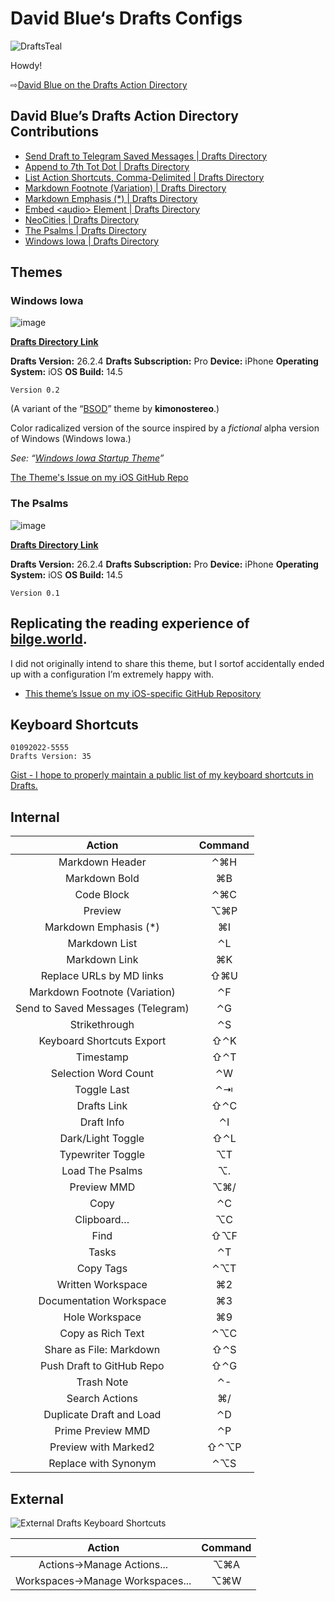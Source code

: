 # David Blue‘s Drafts Configs

![DraftsTeal](https://user-images.githubusercontent.com/43663476/148675995-eaa6458a-f0af-4592-bc5e-798f72719576.png)

Howdy!

⇨[David Blue on the Drafts Action Directory](https://actions.getdrafts.com/search?utf8=%E2%9C%93&q=David+Blue)

## David Blue’s Drafts Action Directory Contributions
- [Send Draft to Telegram Saved Messages | Drafts Directory](https://actions.getdrafts.com/a/1u5)
- [Append to 7th Tot Dot | Drafts Directory](https://actions.getdrafts.com/a/1uL)
- [List Action Shortcuts, Comma-Delimited | Drafts Directory](https://actions.getdrafts.com/a/1s7)
- [Markdown Footnote (Variation) | Drafts Directory](https://actions.getdrafts.com/a/1q9)
- [Markdown Emphasis (*) | Drafts Directory](https://actions.getdrafts.com/a/1pa)
- [Embed &lt;audio&gt; Element | Drafts Directory](https://actions.getdrafts.com/a/1lM)
- [NeoCities | Drafts Directory](https://actions.getdrafts.com/g/1uF)
- [The Psalms | Drafts Directory](https://actions.getdrafts.com/t/1km)
- [Windows Iowa | Drafts Directory](https://actions.getdrafts.com/t/1kY)

## Themes

### Windows Iowa

![image](https://user-images.githubusercontent.com/43663476/115518102-71c74b80-a24d-11eb-9b83-4538b198c98a.png)

[**Drafts Directory Link**](https://actions.getdrafts.com/t/1kY)

**Drafts Version:** 26.2.4
**Drafts Subscription:** Pro
**Device:** iPhone
**Operating System:** iOS 
**OS Build:** 14.5

`Version 0.2`

(A variant of the “[BSOD](https://actions.getdrafts.com/t/1jK)” theme by **kimonostereo**.)

Color radicalized version of the source inspired by a _fictional_  alpha version of Windows (Windows Iowa.)

_See: “[Windows Iowa Startup Theme](https://soundcloud.com/chordoslut/windowsiowa)”_

[The Theme's Issue on my iOS GitHub Repo](https://github.com/extratone/i/issues/45)

### The Psalms

![image](https://user-images.githubusercontent.com/43663476/115521804-23b44700-a251-11eb-84da-77b446e59c37.png)

[**Drafts Directory Link**](https://actions.getdrafts.com/t/1km)

**Drafts Version:** 26.2.4
**Drafts Subscription:** Pro
**Device:** iPhone
**Operating System:** iOS 
**OS Build:** 14.5

`Version 0.1`

## Replicating the reading experience of [bilge.world](https://bilge.world/colophon).

I did not originally intend to share this theme, but I sortof accidentally ended up with a configuration I’m extremely happy with.

* [This theme’s Issue on my iOS-specific GitHub Repository](https://github.com/extratone/i/issues/50)

## Keyboard Shortcuts

```
01092022-5555
Drafts Version: 35
```

[Gist - I hope to properly maintain a public list of my keyboard shortcuts in Drafts.](https://gist.github.com/extratone/2e54243a2123ccfa6a37c6e8cc1057e2)

## Internal

| Action                            | Command |
|:---------------------------------:|:-------:|
| Markdown Header                   | ⌃⌘H     |
| Markdown Bold                     | ⌘B      |
| Code Block                        | ⌃⌘C     |
| Preview                           | ⌥⌘P     |
| Markdown Emphasis (*)             | ⌘I      |
| Markdown List                     | ⌃L      |
| Markdown Link                     | ⌘K      |
| Replace URLs by MD links          | ⇧⌘U     |
| Markdown Footnote (Variation)     | ⌃F      |
| Send to Saved Messages (Telegram) | ⌃G      |
| Strikethrough                     | ⌃S      |
| Keyboard Shortcuts Export         | ⇧⌃K     |
| Timestamp                         | ⇧⌃T     |
| Selection Word Count              | ⌃W      |
| Toggle Last                       | ⌃⇥      |
| Drafts Link                       | ⇧⌃C     |
| Draft Info                        | ⌃I      |
| Dark/Light Toggle                 | ⇧⌃L     |
| Typewriter Toggle                 | ⌥T      |
| Load The Psalms                   | ⌥.      |
| Preview MMD                       | ⌥⌘/     |
| Copy                              | ⌃C      |
| Clipboard…                        | ⌥C      |
| Find                              | ⇧⌥F     |
| Tasks                             | ⌃T      |
| Copy Tags                         | ⌃⌥T     |
| Written Workspace                 | ⌘2      |
| Documentation Workspace           | ⌘3      |
| Hole Workspace                    | ⌘9      |
| Copy as Rich Text                 | ⌃⌥C     |
| Share as File: Markdown           | ⇧⌃S     |
| Push Draft to GitHub Repo         | ⇧⌃G     |
| Trash Note                        | ⌃-      |
| Search Actions                    | ⌘/      |
| Duplicate Draft and Load          | ⌃D      |
| Prime Preview MMD                 | ⌃P      |
| Preview with Marked2              | ⇧⌃⌥P    |
| Replace with Synonym              | ⌃⌥S     |

## External 

![External Drafts Keyboard Shortcuts](https://user-images.githubusercontent.com/43663476/148675845-54b1446d-50ea-4b55-89f0-8c769bcfd1fa.png)

| Action                           | Command |
|:--------------------------------:|:-------:|
| Actions->Manage Actions...       | ⌥⌘A     |
| Workspaces->Manage Workspaces... | ⌥⌘W     |